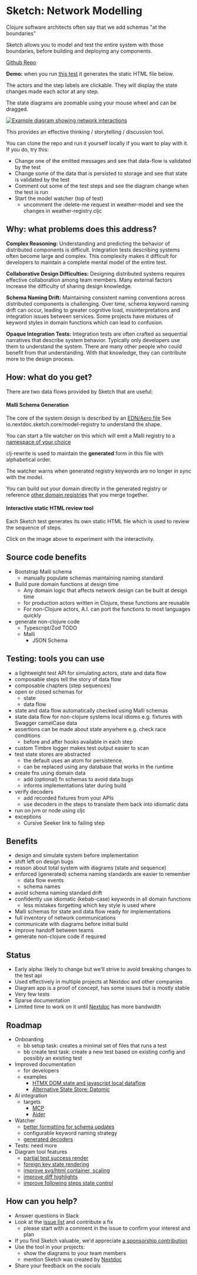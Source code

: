 # Sketch: Network Modelling

Clojure software architects often say that we add schemas "at the boundaries"

Sketch allows you to model and test the entire system with those boundaries, before building and deploying any
components.

[Github Repo](https://github.com/nextdoc/sketch)

**Demo:** when you
run [this test](https://github.com/nextdoc/sketch/blob/main/examples/mobile_weather_app/happy_path_test.clj) it
generates the static HTML file below.

The actors and the step labels are clickable. They will display the state changes made each actor at any step.

The state diagrams are zoomable using your mouse wheel and can be dragged.

<a href="https://nextdoc.github.io/sketch/mobile-weather-app/happy-path-test.html">
  <!-- TODO switch sha to tag after next release -->
  <img src="https://cdn.jsdelivr.net/gh/nextdoc/sketch@06f553dc5b50306719e33f04f052384297d323c1/doc/example1.png" alt="Example diagram showing network interactions" class="diagram-image">
</a>

This provides an effective thinking / storytelling / discussion tool.

You can clone the repo and run it yourself locally if you want to play with it.
If you do, try this:

- Change one of the emitted messages and see that data-flow is validated by the test
- Change some of the data that is persisted to storage and see that state is validated by the test
- Comment out some of the test steps and see the diagram change when the test is run
- Start the model watcher (top of test)
    - uncomment the :delete-me request in weather-model and see the changes in weather-registry.cljc

## Why: what problems does this address?

**Complex Reasoning:** Understanding and predicting the behavior of distributed components is difficult.
Integration tests describing systems often become large and complex.
This complexity makes it difficult for developers to maintain a complete mental model of the entire test.

**Collaborative Design Difficulties:** Designing distributed systems requires effective collaboration among team
members. Many external factors increase the difficulty of sharing design knowledge.

**Schema Naming Drift:** Maintaining consistent naming conventions across distributed components is challenging. Over
time, schema keyword naming drift can occur, leading to greater cognitive load, misinterpretations and integration
issues between services.
Some projects have mixtures of keyword styles in domain functions which can lead to confusion.

**Opaque Integration Tests:** Integration tests are often crafted as sequential narratives that describe
system behavior. Typically only developers use them to understand the system. There are many other people who
could benefit from that understanding. With that knowledge, they can contribute more to the design process.

## How: what do you get?

There are two data flows provided by Sketch that are useful:

#### Malli Schema Generation

The core of the system design is described by
an [EDN/Aero file](https://github.com/nextdoc/sketch/blob/main/examples/mobile_weather_app/weather-model.edn)
See io.nextdoc.sketch.core/model-registry to understand the shape.

You can start a file watcher on this which will emit a Malli registry to
a [namespace of your choice](https://github.com/nextdoc/sketch/blob/main/examples/mobile_weather_app/weather_registry.cljc#L5)

clj-rewrite is used to maintain the **generated** form in this file with alphabetical order.

The watcher warns when generated registry keywords are no longer in sync with the model.

You can build out your domain directly in the generated registry or
reference [other domain registries](https://github.com/nextdoc/sketch/blob/main/examples/mobile_weather_app/weather_registry.cljc#L40)
that you merge together.

#### Interactive static HTML review tool

Each Sketch test generates its own static HTML file which is used to review the sequence of steps.

Click on the image above to experiment with the interactivity.

## Source code benefits

- Bootstrap Malli schema
    - manually populate schemas maintaining naming standard
- Build pure domain functions at design time
    - Any domain logic that affects network design can be built at design time
    - for production actors written in Clojure, these functions are reusable
    - For non-Clojure actors, A.I. can port the functions to most languages quickly
- generate non-clojure code
    - Typescript/Zod TODO
    - Malli
        - JSON Schema

## Testing: tools you can use

- a lightweight test API for simulating actors, state and data flow
- composable steps tell the story of data flow
- composable chapters (step sequences)
- open or closed schemas for
    - state
    - data flow
- state and data flow automatically checked using Malli schemas
- state data flow for non-clojure systems local idioms e.g. fixtures with Swagger camelCase data
- assertions can be made about state anywhere e.g. check race conditions
    - before and after hooks available in each step
- custom Timbre logger makes test output easier to scan
- test state stores are abstracted
    - the default uses an atom for persistence.
    - can be replaced using any database that works in the runtime
- create fns using domain data
    - add (optional) fn schemas to avoid data bugs
    - informs implementations later during build
- verify decoders
    - add recorded fixtures from your APIs
    - use decoders in the steps to translate them back into idiomatic data
- run on jvm or node using cljc
- exceptions
    - Cursive Seeker link to failing step

## Benefits

- design and simulate system before implementation
- shift left on design bugs
- reason about total system with diagrams (state and sequence)
- enforced (generated) schema naming standards are easier to remember
    - data flow events
    - schema names
- avoid schema naming standard drift
- confidently use idiomatic (kebab-case) keywords in all domain functions
    - less mistakes forgetting which key style is used where
- Malli schemas for state and data flow ready for implementations
- full inventory of network communications
- communicate with diagrams before initial build
- improve handoff between teams
- generate non-clojure code if required

## Status

- Early alpha: likely to change but we'll strive to avoid breaking changes to the test api
- Used effectively in multiple projects at Nextdoc and other companies
- Diagram app is a proof of concept, has some issues but is mostly stable
- Very few tests
- Sparse documentation
- Limited time to work on it until [Nextdoc](https://nextdoc.io/) has more bandwidth

## Roadmap

- Onboarding
    - bb setup task: creates a minimal set of files that runs a test
    - bb create test task: create a new test based on existing config and possibly an existing test
- Improved documentation
    - for developers
    - examples
        - [HTMX DOM state and javascript local dataflow](https://github.com/nextdoc/sketch/issues/17)
        - [Alternative State Store: Datomic](https://github.com/nextdoc/sketch/issues/18)
- AI integration
    - targets
        - [MCP](https://github.com/nextdoc/sketch/issues/12)
        - [Aider](https://github.com/nextdoc/sketch/issues/13)
- Watcher
    - [better formatting for schema updates](https://github.com/nextdoc/sketch/issues/3)
    - configurable keyword naming strategy
    - [generated decoders](https://github.com/nextdoc/sketch/issues/16)
- Tests: need more
- Diagram tool features
    - [partial test success render](https://github.com/nextdoc/sketch/issues/10)
    - [foreign key state rendering](https://github.com/nextdoc/sketch/issues/11)
    - [improve svg/html container, scaling](https://github.com/nextdoc/sketch/issues/14)
    - [improve diff highlights](https://github.com/nextdoc/sketch/issues/7)
    - [improve following steps state control](https://github.com/nextdoc/sketch/issues/9)

## How can you help?

- Answer questions in Slack
- Look at the [issue list](https://github.com/nextdoc/sketch/issues) and contribute a fix
    - please start with a comment in the issue to confirm your interest and plan
- If you find Sketch valuable, we'd appreciate [a sponsorship contribution](https://github.com/sponsors/nextdoc)
- Use the tool in your projects:
    - show the diagrams to your team members
    - mention Sketch was created by [Nextdoc](https://nextdoc.io/)
- Share your feedback on the socials
